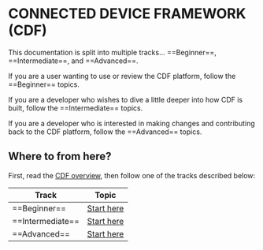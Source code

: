 # CONNECTED DEVICE FRAMEWORK (CDF)

This documentation is split into multiple tracks... ==Beginner==, ==Intermediate==, and ==Advanced==.

If you are a user wanting to use or review the CDF platform, follow the ==Beginner== topics.

If you are a developer who wishes to dive a little deeper into how CDF is built, follow the ==Intermediate== topics.

If you are a developer who is interested in making changes and contributing back to the CDF platform, follow the ==Advanced== topics.

## Where to from here?

First, read the [CDF overview](projects/overview.md), then follow one of the tracks described below:

Track | Topic
--- | ---
==Beginner== | [Start here](beginner/index.md)  |
==Intermediate== | [Start here](intermediate/index.md)  |
==Advanced== | [Start here](advanced/index.md)  |